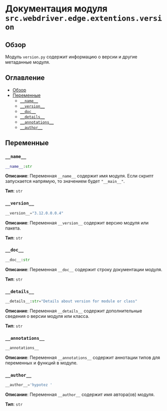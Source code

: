 # Документация модуля `src.webdriver.edge.extentions.version`

## Обзор

Модуль `version.py` содержит информацию о версии и другие метаданные модуля.

## Оглавление

-   [Обзор](#обзор)
-   [Переменные](#переменные)
    -   [`__name__`](#__name__)
    -   [`__version__`](#__version__)
    -   [`__doc__`](#__doc__)
    -   [`__details__`](#__details__)
    -   [`__annotations__`](#__annotations__)
    -   [`__author__`](#__author__)

## Переменные

### `__name__`

```python
__name__:str
```

**Описание**: Переменная `__name__` содержит имя модуля. Если скрипт запускается напрямую, то значением будет `"__main__"`.

**Тип**: `str`

### `__version__`

```python
__version__="3.12.0.0.0.4"
```

**Описание**: Переменная `__version__` содержит версию модуля или пакета.

**Тип**: `str`

### `__doc__`

```python
__doc__:str
```

**Описание**: Переменная `__doc__` содержит строку документации модуля.

**Тип**: `str`

### `__details__`

```python
__details__:str="Details about version for module or class"
```

**Описание**: Переменная `__details__` содержит дополнительные сведения о версии модуля или класса.

**Тип**: `str`

### `__annotations__`

```python
__annotations__
```

**Описание**: Переменная `__annotations__` содержит аннотации типов для переменных и функций в модуле.

### `__author__`

```python
__author__='hypotez '
```

**Описание**: Переменная `__author__` содержит имя автора(ов) модуля.

**Тип**: `str`